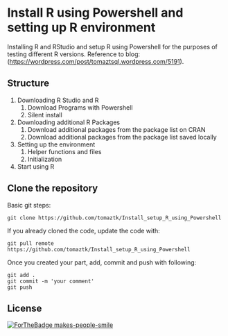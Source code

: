 # Install R using Powershell and setting up R environment
Installing R and RStudio and setup R using Powershell for the purposes of testing different R versions.
Reference to blog: (https://wordpress.com/post/tomaztsql.wordpress.com/5191).

## Structure

1. Downloading R Studio and R
   1. Download Programs with Powershell
   1. Silent install
1. Downloading additional R Packages
   1. Download additional packages from the package list on CRAN
   1. Download additional packages from the package list saved locally
1. Setting up the environment
   1. Helper functions and files
   1. Initialization
1. Start using R

## Clone the repository

Basic git steps:
```
git clone https://github.com/tomaztk/Install_setup_R_using_Powershell

```

If you already cloned the code, update the code with:

```
git pull remote https://github.com/tomaztk/Install_setup_R_using_Powershell

```

Once you created your part, add, commit and push with following:

```
git add .
git commit -m 'your comment'
git push
```

## License

[![ForTheBadge makes-people-smile](http://ForTheBadge.com/images/badges/makes-people-smile.svg)](http://ForTheBadge.com)
